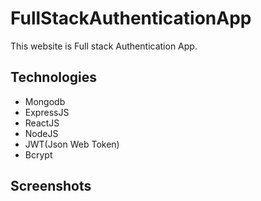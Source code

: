 # FullStackAuthenticationApp
This website is Full stack Authentication App.

## Technologies
* Mongodb
* ExpressJS
* ReactJS
* NodeJS
* JWT(Json Web Token)
* Bcrypt

## Screenshots
